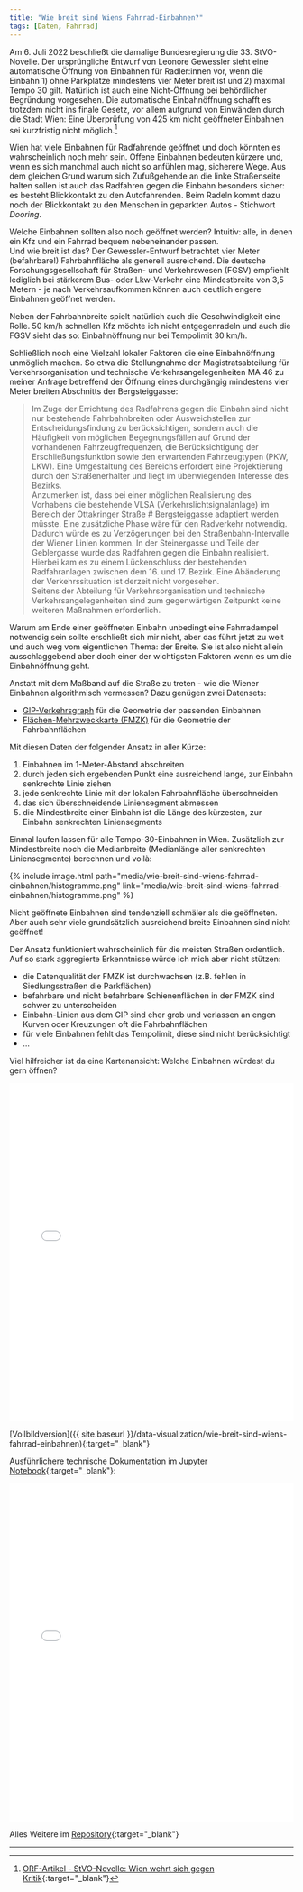 ```yaml
---
title: "Wie breit sind Wiens Fahrrad-Einbahnen?"
tags: [Daten, Fahrrad]
---
```


Am 6. Juli 2022 beschließt die damalige Bundesregierung die 33. StVO-Novelle.
Der ursprüngliche Entwurf von Leonore Gewessler sieht eine automatische Öffnung von Einbahnen für Radler:innen vor, wenn die Einbahn 1) ohne Parkplätze mindestens vier Meter breit ist und 2) maximal Tempo 30 gilt.
Natürlich ist auch eine Nicht-Öffnung bei behördlicher Begründung vorgesehen.
Die automatische Einbahnöffnung schafft es trotzdem nicht ins finale Gesetz, vor allem aufgrund von Einwänden durch die Stadt Wien: Eine Überprüfung von 425 km nicht geöffneter Einbahnen sei kurzfristig nicht möglich.[^1]

Wien hat viele Einbahnen für Radfahrende geöffnet und doch könnten es wahrscheinlich noch mehr sein.
Offene Einbahnen bedeuten kürzere und, wenn es sich manchmal auch nicht so anfühlen mag, sicherere Wege.
Aus dem gleichen Grund warum sich Zufußgehende an die linke Straßenseite halten sollen ist auch das Radfahren gegen die Einbahn besonders sicher: es besteht Blickkontakt zu den Autofahrenden.
Beim Radeln kommt dazu noch der Blickkontakt zu den Menschen in geparkten Autos - Stichwort _Dooring_.

Welche Einbahnen sollten also noch geöffnet werden?
Intuitiv: alle, in denen ein Kfz und ein Fahrrad bequem nebeneinander passen.  
Und wie breit ist das? Der Gewessler-Entwurf betrachtet vier Meter (befahrbare!) Fahrbahnfläche als generell ausreichend. Die deutsche Forschungsgesellschaft für Straßen- und Verkehrswesen (FGSV) empfiehlt lediglich bei stärkerem Bus- oder Lkw-Verkehr eine Mindestbreite von 3,5 Metern - je nach Verkehrsaufkommen können auch deutlich engere Einbahnen geöffnet werden.

Neben der Fahrbahnbreite spielt natürlich auch die Geschwindigkeit eine Rolle.
50 km/h schnellen Kfz möchte ich nicht entgegenradeln und auch die FGSV sieht das so: Einbahnöffnung nur bei Tempolimit 30 km/h.

Schließlich noch eine Vielzahl lokaler Faktoren die eine Einbahnöffnung unmöglich machen.
So etwa die Stellungnahme der Magistratsabteilung für Verkehrsorganisation und technische Verkehrsangelegenheiten MA 46 zu meiner Anfrage betreffend der Öffnung eines durchgängig mindestens vier Meter breiten Abschnitts der Bergsteiggasse:

> Im Zuge der Errichtung des Radfahrens gegen die Einbahn sind nicht nur bestehende Fahrbahnbreiten oder Ausweichstellen zur Entscheidungsfindung zu berücksichtigen, sondern auch die Häufigkeit von möglichen Begegnungsfällen auf Grund der vorhandenen Fahrzeugfrequenzen, die Berücksichtigung der Erschließungsfunktion sowie den erwartenden Fahrzeugtypen (PKW, LKW).
> Eine Umgestaltung des Bereichs erfordert eine Projektierung durch den Straßenerhalter und liegt im überwiegenden Interesse des Bezirks.  
> Anzumerken ist, dass bei einer möglichen Realisierung des Vorhabens die bestehende VLSA (Verkehrslichtsignalanlage) im Bereich der Ottakringer Straße # Bergsteiggasse adaptiert werden müsste. Eine zusätzliche Phase wäre für den Radverkehr notwendig. Dadurch würde es zu Verzögerungen bei den Straßenbahn-Intervalle der Wiener Linien kommen.
> In der Steinergasse und Teile der Geblergasse wurde das Radfahren gegen die Einbahn realisiert.
> Hierbei kam es zu einem Lückenschluss der bestehenden Radfahranlagen zwischen dem 16. und 17. Bezirk.
> Eine Abänderung der Verkehrssituation ist derzeit nicht vorgesehen.  
> Seitens der Abteilung für Verkehrsorganisation und technische Verkehrsangelegenheiten sind zum gegenwärtigen Zeitpunkt keine weiteren Maßnahmen erforderlich.

Warum am Ende einer geöffneten Einbahn unbedingt eine Fahrradampel notwendig sein sollte erschließt sich mir nicht, aber das führt jetzt zu weit und auch weg vom eigentlichen Thema: der Breite.
Sie ist also nicht allein ausschlaggebend aber doch einer der wichtigsten Faktoren wenn es um die Einbahnöffnung geht.

Anstatt mit dem Maßband auf die Straße zu treten - wie die Wiener Einbahnen algorithmisch vermessen?
Dazu genügen zwei Datensets:

- [GIP-Verkehrsgraph](https://www.data.gv.at/datasets/3fefc838-791d-4dde-975b-a4131a54e7c5) für die Geometrie der passenden Einbahnen
- [Flächen-Mehrzweckkarte (FMZK)](https://www.data.gv.at/datasets/7cf0da04-1f77-4321-929e-78172c74aa0b) für die Geometrie der Fahrbahnflächen

Mit diesen Daten der folgender Ansatz in aller Kürze:

1. Einbahnen im 1-Meter-Abstand abschreiten
2. durch jeden sich ergebenden Punkt eine ausreichend lange, zur Einbahn senkrechte Linie ziehen
3. jede senkrechte Linie mit der lokalen Fahrbahnfläche überschneiden
4. das sich überschneidende Liniensegment abmessen
5. die Mindestbreite einer Einbahn ist die Länge des kürzesten, zur Einbahn senkrechten Liniensegments

Einmal laufen lassen für alle Tempo-30-Einbahnen in Wien.
Zusätzlich zur Mindestbreite noch die Medianbreite (Medianlänge aller senkrechten Liniensegmente) berechnen und voilà:

{% include image.html path="media/wie-breit-sind-wiens-fahrrad-einbahnen/histogramme.png" link="media/wie-breit-sind-wiens-fahrrad-einbahnen/histogramme.png" %}

Nicht geöffnete Einbahnen sind tendenziell schmäler als die geöffneten.
Aber auch sehr viele grundsätzlich ausreichend breite Einbahnen sind nicht geöffnet!

Der Ansatz funktioniert wahrscheinlich für die meisten Straßen ordentlich.
Auf so stark aggregierte Erkenntnisse würde ich mich aber nicht stützen:

- die Datenqualität der FMZK ist durchwachsen (z.B. fehlen in Siedlungsstraßen die Parkflächen)
- befahrbare und nicht befahrbare Schienenflächen in der FMZK sind schwer zu unterscheiden
- Einbahn-Linien aus dem GIP sind eher grob und verlassen an engen Kurven oder Kreuzungen oft die Fahrbahnflächen
- für viele Einbahnen fehlt das Tempolimit, diese sind nicht berücksichtigt
- ...

Viel hilfreicher ist da eine Kartenansicht: Welche Einbahnen würdest du gern öffnen?

<iframe src="{{ site.baseurl }}/data-visualization/wie-breit-sind-wiens-fahrrad-einbahnen" width="100%" height="600px" style="border:none;"></iframe>

[Vollbildversion]({{ site.baseurl }}/data-visualization/wie-breit-sind-wiens-fahrrad-einbahnen){:target="\_blank"}

Ausführlichere technische Dokumentation im [Jupyter Notebook](https://github.com/elias-gander/wie-breit-sind-wiens-fahrrad-einbahnen/blob/60308f31b169c017336d9bc315f42a1095d62a4f/notebook.ipynb){:target="\_blank"}:

<iframe src="{{ site.baseurl }}/data-visualization/wie-breit-sind-wiens-fahrrad-einbahnen/notebook.html" width="100%" height="600px" style="border:none;"></iframe>

Alles Weitere im [Repository](https://github.com/elias-gander/wie-breit-sind-wiens-fahrrad-einbahnen){:target="\_blank"}

---

[^1]: [ORF-Artikel - StVO-Novelle: Wien wehrt sich gegen Kritik](https://wien.orf.at/stories/3160808/){:target="\_blank"}
